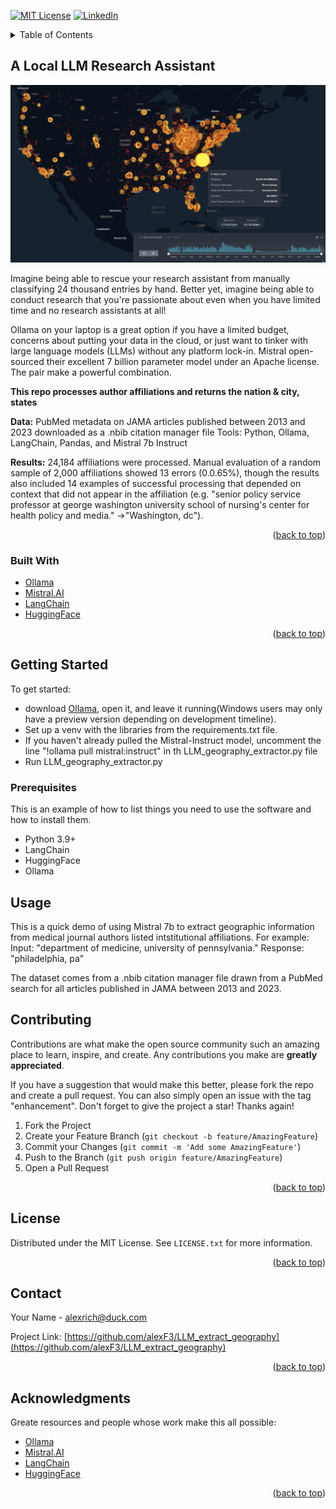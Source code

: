 <!-- Improved compatibility of back to top link: See: https://github.com/othneildrew/Best-README-Template/pull/73 -->
<a name="readme-top"></a>


[![MIT License][license-shield]][license-url]
[![LinkedIn][linkedin-shield]][linkedin-url]



<!-- TABLE OF CONTENTS -->
<details>
  <summary>Table of Contents</summary>
  <ol>
    <li>
      <a href="#about-the-project">About The Project</a>
      <ul>
        <li><a href="#built-with">Built With</a></li>
      </ul>
    </li>
    <li>
      <a href="#getting-started">Getting Started</a>
      <ul>
        <li><a href="#prerequisites">Prerequisites</a></li>
        <li><a href="#installation">Installation</a></li>
      </ul>
    </li>
    <li><a href="#usage">Usage</a></li>
    <li><a href="#contributing">Contributing</a></li>
    <li><a href="#license">License</a></li>
    <li><a href="#contact">Contact</a></li>
    <li><a href="#acknowledgments">Acknowledgments</a></li>
  </ol>
</details>



<!-- ABOUT THE PROJECT -->
## A Local LLM Research Assistant

![Geographic Pharma Payments Screen Shot][purdue-screenshot]

Imagine being able to rescue your research assistant from manually classifying 24 thousand entries by hand. Better yet, imagine being able to conduct research that you're passionate about even when you have limited time and no research assistants at all! 

Ollama on your laptop is a great option if you have a limited budget, concerns about putting your data in the cloud, or just want to tinker with large language models (LLMs) without any platform lock-in. Mistral open-sourced their excellent 7 billion parameter model under an Apache license. The pair make a powerful combination.

**This repo processes author affiliations and returns the nation & city, states** 

**Data:** PubMed metadata on JAMA articles published between 2013 and 2023 downloaded as a .nbib citation manager file
Tools: Python, Ollama, LangChain, Pandas, and Mistral 7b Instruct

**Results:** 24,184 affiliations were processed. Manual evaluation of a random sample of 2,000 affiliations showed 13 errors (0.0.65%), though the results also included 14 examples of successful processing that depended on context that did not appear in the affiliation (e.g. "senior policy service professor at george washington university school of nursing's center for health policy and media." →"Washington, dc").
<p align="right">(<a href="#readme-top">back to top</a>)</p>



### Built With


* [Ollama](https://ollama.com/)
* [Mistral.AI](https://mistral.ai/)
* [LangChain](https://www.langchain.com/)
* [HuggingFace](https://huggingface.co/)


<p align="right">(<a href="#readme-top">back to top</a>)</p>



<!-- GETTING STARTED -->
## Getting Started

To get started: 
* download [Ollama](https://ollama.com/), open it, and leave it running(Windows users may only have a preview version depending on development timeline).
* Set up a venv with the libraries from the requirements.txt file.  
* If you haven't already pulled the Mistral-Instruct model, uncomment the line "!ollama pull mistral:instruct" in th LLM_geography_extractor.py file
* Run LLM_geography_extractor.py 

### Prerequisites

This is an example of how to list things you need to use the software and how to install them.
* Python 3.9+
* LangChain
* HuggingFace
* Ollama






<!-- USAGE EXAMPLES -->
## Usage

This is a quick demo of using Mistral 7b to extract geographic information from medical journal authors listed intstitutional affiliations.  For example:
Input:
"department of medicine, university of pennsylvania."
Response:
"philadelphia, pa"

The dataset comes from a .nbib citation manager file drawn from a PubMed search for all articles published in JAMA between 2013 and 2023.



<!-- CONTRIBUTING -->
## Contributing

Contributions are what make the open source community such an amazing place to learn, inspire, and create. Any contributions you make are **greatly appreciated**.

If you have a suggestion that would make this better, please fork the repo and create a pull request. You can also simply open an issue with the tag "enhancement".
Don't forget to give the project a star! Thanks again!

1. Fork the Project
2. Create your Feature Branch (`git checkout -b feature/AmazingFeature`)
3. Commit your Changes (`git commit -m 'Add some AmazingFeature'`)
4. Push to the Branch (`git push origin feature/AmazingFeature`)
5. Open a Pull Request

<p align="right">(<a href="#readme-top">back to top</a>)</p>



<!-- LICENSE -->
## License

Distributed under the MIT License. See `LICENSE.txt` for more information.

<p align="right">(<a href="#readme-top">back to top</a>)</p>



<!-- CONTACT -->
## Contact

Your Name - alexrich@duck.com

Project Link: [https://github.com/alexF3/LLM_extract_geography](https://github.com/alexF3/LLM_extract_geography)

<p align="right">(<a href="#readme-top">back to top</a>)</p>



<!-- ACKNOWLEDGMENTS -->
## Acknowledgments

Greate resources and people whose work make this all possible:

* [Ollama](https://ollama.com/)
* [Mistral.AI](https://mistral.ai/)
* [LangChain](https://www.langchain.com/)
* [HuggingFace](https://huggingface.co/)


<p align="right">(<a href="#readme-top">back to top</a>)</p>



<!-- MARKDOWN LINKS & IMAGES -->
<!-- https://www.markdownguide.org/basic-syntax/#reference-style-links -->
[contributors-shield]: https://img.shields.io/github/contributors/othneildrew/Best-README-Template.svg?style=for-the-badge
[contributors-url]: https://github.com/othneildrew/Best-README-Template/graphs/contributors
[forks-shield]: https://img.shields.io/github/forks/othneildrew/Best-README-Template.svg?style=for-the-badge
[forks-url]: https://github.com/othneildrew/Best-README-Template/network/members
[stars-shield]: https://img.shields.io/github/stars/othneildrew/Best-README-Template.svg?style=for-the-badge
[stars-url]: https://github.com/othneildrew/Best-README-Template/stargazers
[issues-shield]: https://img.shields.io/github/issues/othneildrew/Best-README-Template.svg?style=for-the-badge
[issues-url]: https://github.com/othneildrew/Best-README-Template/issues
[license-shield]: https://img.shields.io/github/license/othneildrew/Best-README-Template.svg?style=for-the-badge
[license-url]: https://github.com/alexF3/LLM_extract_geography/blob/master/license.txt
[linkedin-shield]: https://img.shields.io/badge/-LinkedIn-black.svg?style=for-the-badge&logo=linkedin&colorB=555
[linkedin-url]: https://www.linkedin.com/in/alex-rich-phd-940651a8/
[purdue-screenshot]: images/purdue.png


